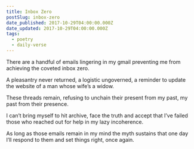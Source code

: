 ```yaml
---
title: Inbox Zero
postSlug: inbox-zero
date_published: 2017-10-29T04:00:00.000Z
date_updated: 2017-10-29T04:00:00.000Z
tags:
  - poetry
  - daily-verse
---
```


There are a handful of emails
lingering in my gmail
preventing me from achieving
the coveted inbox zero.

A pleasantry never returned,
a logistic ungoverned,
a reminder to update the website
of a man whose wife’s a widow.

These threads remain,
refusing to unchain
their present from my past,
my past from their presence.

I can’t bring myself to hit archive,
face the truth and accept that I’ve
failed those who reached out for help
in my lazy incoherence.

As long as those emails remain
in my mind the myth sustains
that one day I’ll respond to them
and set things right, once again.
